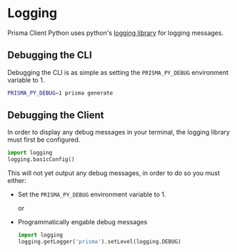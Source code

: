 # Logging

Prisma Client Python uses python's [logging library](https://docs.python.org/3/library/logging.html) for logging messages.

## Debugging the CLI

Debugging the CLI is as simple as setting the `PRISMA_PY_DEBUG` environment variable to 1.

```sh
PRISMA_PY_DEBUG=1 prisma generate
```

## Debugging the Client

In order to display any debug messages in your terminal, the logging library must first be configured.

```py
import logging
logging.basicConfig()
```

This will not yet output any debug messages, in order to do so you must either:

* Set the `PRISMA_PY_DEBUG` environment variable to 1.

  or

* Programmatically engable debug messages

  ```py
  import logging
  logging.getLogger('prisma').setLevel(logging.DEBUG)
  ```
